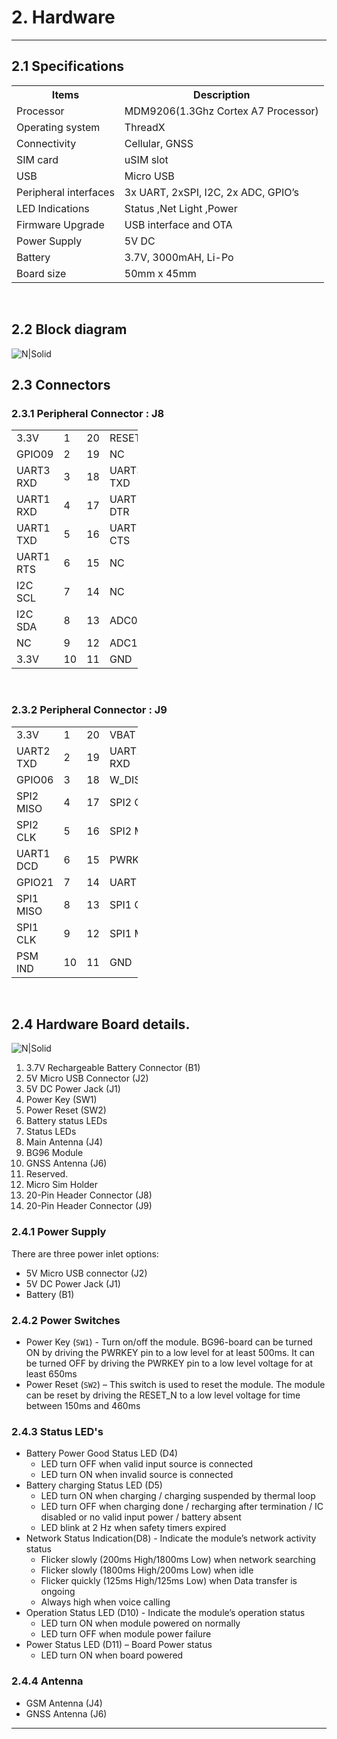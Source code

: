 # 2. Hardware

------------

## 2.1 Specifications
<table class="spec">
<tr><th>Items</td><th>Description</th></tr>
<tr><td>Processor</td><td>MDM9206(1.3Ghz Cortex A7 Processor)</td></tr>
<tr><td>Operating system</td><td>ThreadX</td></tr>
<tr><td>Connectivity</td><td>Cellular, GNSS</td></tr>
<tr><td>SIM card</td><td>uSIM slot</td></tr>
<tr><td>USB</td><td>Micro USB </td></tr>
<tr><td>Peripheral interfaces</td><td>3x UART, 2xSPI, I2C, 2x ADC, GPIO’s</td></tr>
<tr><td>LED Indications</td><td>Status ,Net Light ,Power</td></tr>
<tr><td>Firmware Upgrade</td><td>USB interface and OTA</th></tr>
<tr><td>Power Supply</td><td>5V DC</td></tr>
<tr><td>Battery</td><td>3.7V, 3000mAH, Li-Po</th></tr>
<tr><td>Board size</td><td>50mm x 45mm</th></tr>
</table>
<br>

## 2.2 Block diagram
![N|Solid](../pics/BG96/bg96-block-diagram.jpg)

## 2.3 Connectors

### 2.3.1 Peripheral Connector : J8

<!-- <table class="spec"> -->
<table style="width: 40%">
    <colgroup>
       <col span="1" style="width: 60%;">
       <col span="1" style="width: 10%;">
       <col span="1" style="width: 10%;">
       <col span="1" style="width: 60%;">
    </colgroup>

<tr><td>3.3V</td><td>1</td><td>20</td><td>RESET</td></tr>
<tr><td>GPIO09</td><td>2</td><td>19</td><td>NC</td></tr>
<tr><td>UART3 RXD</td><td>3</td><td>18</td><td>UART3 TXD</td></tr>
<tr><td>UART1 RXD</td><td>4</td><td>17</td><td>UART1 DTR</td></tr>
<tr><td>UART1 TXD</td><td>5</td><td>16</td><td>UART1 CTS</td></tr>
<tr><td>UART1 RTS</td><td>6</td><td>15</td><td>NC</td></tr>
<tr><td>I2C SCL</td><td>7</td><td>14</td><td>NC</td></tr>
<tr><td>I2C SDA</td><td>8</td><td>13</td><td>ADC0</td></tr>
<tr><td>NC</td><td>9</td><td>12</td><td>ADC1</td></tr>
<tr><td>3.3V</td><td>10</td><td>11</td><td>GND</td></tr>
</table><br>

### 2.3.2 Peripheral Connector : J9

<!-- <table class="spec"> -->
<table style="width: 40%">
    <colgroup>
       <col span="1" style="width: 60%;">
       <col span="1" style="width: 10%;">
       <col span="1" style="width: 10%;">
       <col span="1" style="width: 60%;">
    </colgroup>

<tr><td>3.3V</td><td>1</td><td>20</td><td>VBAT</td></tr>
<tr><td>UART2 TXD</td><td>2</td><td>19</td><td>UART2 RXD</td></tr>
<tr><td>GPIO06</td><td>3</td><td>18</td><td>W_DISABLE</td></tr>
<tr><td>SPI2 MISO</td><td>4</td><td>17</td><td>SPI2 CS</td></tr>
<tr><td>SPI2 CLK</td><td>5</td><td>16</td><td>SPI2 MOSI</td></tr>
<tr><td>UART1 DCD</td><td>6</td><td>15</td><td>PWRKEY</td></tr>
<tr><td>GPIO21</td><td>7</td><td>14</td><td>UART1 RI</td></tr>
<tr><td>SPI1 MISO</td><td>8</td><td>13</td><td>SPI1 CS</td></tr>
<tr><td>SPI1 CLK</td><td>9</td><td>12</td><td>SPI1 MOSI</td></tr>
<tr><td>PSM IND</td><td>10</td><td>11</td><td>GND</td></tr>
</table><br>


## 2.4 Hardware Board details.

![N|Solid](../pics/BG96/bg96-hw-details.jpg)
<br>

1.	3.7V Rechargeable Battery Connector (B1)
2.	5V Micro USB Connector (J2)
3.	5V DC Power Jack (J1)
4.	Power Key (SW1) 
5.	Power Reset (SW2)
6.	Battery status LEDs
7.	Status LEDs
8.	Main Antenna (J4)
9.	BG96 Module
10.	GNSS Antenna (J6)
11.	Reserved.
12.	Micro Sim Holder
13.	20-Pin Header Connector (J8)
14.	20-Pin Header Connector (J9)

### 2.4.1 Power Supply

There are three power inlet options: 
- 5V Micro USB connector (J2)
- 5V DC Power Jack (J1)
- Battery (B1)

### 2.4.2 Power Switches

- Power Key (`SW1`) - Turn on/off the module. BG96-board can be turned ON by driving the PWRKEY pin to a low level for at least 500ms. It can be turned OFF by driving the PWRKEY pin to a low level voltage for at least 650ms
- Power Reset (`SW2`) – This switch is used to reset the module. The module can be reset by driving the RESET_N to a low level voltage for time between 150ms and 460ms

### 2.4.3 Status LED's
- Battery Power Good Status LED (D4)
    - LED turn OFF when valid input source is connected
    - LED turn ON when invalid source is connected
- Battery charging Status LED (D5)
    - LED turn ON when charging / charging suspended by thermal loop
    - LED turn OFF when charging done / recharging after termination / IC disabled or no valid input power / battery absent
    - LED blink at 2 Hz when safety timers expired
- Network Status Indication(D8) - Indicate the module’s network activity status
    - Flicker slowly (200ms High/1800ms Low) when network searching
    - Flicker slowly (1800ms High/200ms Low) when idle
    - Flicker quickly (125ms High/125ms Low) when Data transfer is ongoing
    - Always high when voice calling 
- Operation Status LED (D10) - Indicate the module’s operation status
    - LED turn ON when module powered on normally
    - LED turn OFF when module power failure
- Power Status LED (D11) – Board Power status
    - LED turn ON when board powered
  
### 2.4.4 Antenna
- GSM Antenna (J4)
- GNSS Antenna (J6)
 
------------